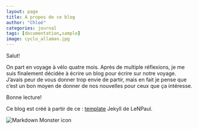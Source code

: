 ```yaml
---
layout: page
title: A propos de ce blog
author: "Chloé"
categories: journal
tags: [documentation,sample]
image: cyclo_allaman.jpg
---
```


Salut!

On part en voyage à vélo quatre mois. Après de multiple réflexions, je me suis finalement décidée à écrire un blog pour écrire sur notre voyage. J’avais peur de vous donner trop envie de partir, mais en fait je pense que c’est un bon moyen de donner de nos nouvelles pour ceux que ça intéresse.

Bonne lecture!

Ce blog est créé à partir de ce  : <a href="https://github.com/LeNPaul/jekyll-starter-kit" target="_blank">template</a> Jekyll de LeNPaul.



<img src="/cyclovoyage/assets/img/cyclo_allaman.jpg"
     alt="Markdown Monster icon"
     style="float: left; margin-right: 10px;" />
